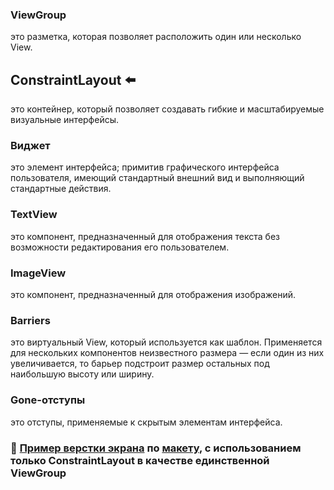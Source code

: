 ### ViewGroup  
это разметка, которая позволяет расположить один или
несколько View.

## ConstraintLayout :arrow_left:
это контейнер, который позволяет создавать гибкие и
масштабируемые визуальные интерфейсы.

### Виджет 
это элемент интерфейса; примитив графического интерфейса
пользователя, имеющий стандартный внешний вид и выполняющий
стандартные действия.

### TextView 
это компонент, предназначенный для отображения текста без
возможности редактирования его пользователем.

### ImageView 
это компонент, предназначенный для отображения
изображений.

### Barriers 
это виртуальный View, который используется как шаблон.
Применяется для нескольких компонентов неизвестного размера — если
один из них увеличивается, то барьер подстроит размер остальных под
наибольшую высоту или ширину.

### Gone-отступы 
это отступы, применяемые к скрытым элементам
интерфейса.

### :paperclip: [Пример верстки экрана](https://github.com/ILYA-NASA/Android-basic/blob/master/19_Constraint/app/src/main/res/layout/activity_main.xml) по [макету](https://github.com/ILYA-NASA/Android-basic/blob/master/19_Constraint/TASK.md), с использованием только ConstraintLayout в качестве единственной ViewGroup
